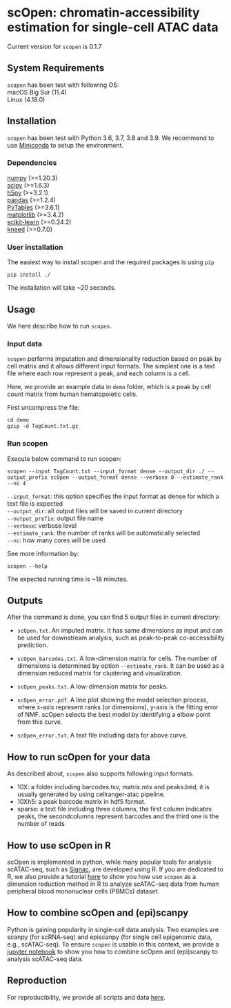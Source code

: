 # scOpen: chromatin-accessibility estimation for single-cell ATAC data
Current version for `scopen` is 0.1.7

## System Requirements
`scopen` has been test with following OS:  
macOS Big Sur (11.4)  
Linux (4.18.0)

## Installation
`scopen` has been test with Python 3.6, 3.7, 3.8 and 3.9.
We recommend to use [Miniconda](https://docs.conda.io/en/latest/miniconda.html) to setup
the environment.

### Dependencies
[numpy](https://numpy.org/) (>=1.20.3)  
[scipy](https://www.scipy.org/) (>=1.6.3)  
[h5py](https://www.h5py.org/) (>=3.2.1)  
[pandas](https://pandas.pydata.org/) (>=1.2.4)  
[PyTables](http://www.pytables.org/) (>=3.6.1)  
[matplotlib](https://matplotlib.org/) (>=3.4.2)   
[scikit-learn](https://scikit-learn.org/stable/) (>=0.24.2)     
[kneed](https://github.com/arvkevi/kneed) (>=0.7.0)

### User installation
The easiest way to install scopen and the required packages is using `pip`
```commandline
pip install ./
```

The installation will take ~20 seconds.

## Usage
We here describe how to run `scopen`.

### Input data
`scopen` performs imputation and dimensionality reduction based on peak by 
cell matrix and it allows different input formats. The simplest one is a 
text file where each row represent a peak, and
each column is a cell. 

Here, we provide an example data in `demo` folder, which is a
peak by cell count matrix from human hematopoietic cells. 

First uncompress the file:
```commandline
cd demo
gzip -d TagCount.txt.gz
```

### Run scopen
Execute below command to run scopen:
```commandline
scopen --input TagCount.txt --input_format dense --output_dir ./ --output_prefix scOpen --output_format dense --verbose 0 --estimate_rank --nc 4
```
`--input_format`: this option specifies the input format as dense for which
a text file is expected    
`--output_dir`: all output files will be saved in current directory  
`--output_prefix`: output file name  
`--verbose`: verbose level  
`--estimate_rank`: the number of ranks will be automatically selected  
`--nc`: how many cores will be used

See more information by:
```commandline
scopen --help
```

The expected running time is ~18 minutes.

## Outputs
After the command is done, you can find 5 output files in current directory:
* `scOpen.txt`. An imputed matrix. It has same dimensions as input and can be 
used for downstream analysis, such as peak-to-peak co-accessibility prediction.

* `scOpen_barcodes.txt`. A low-dimension matrix for cells. The number of dimensions is determined by option `--estimate_rank`. 
It can be used as a dimension reduced  matrix for clustering and visualization.

* `scOpen_peaks.txt`. A low-dimension matrix for peaks.

* `scOpen_error.pdf`. A line plot showing the model selection process, where x-axis represent ranks (or dimensions), 
y-axis is the fitting error of NMF. scOpen selects the best model by identifying a elbow point from this curve.

* `scOpen_error.txt`. A text file including data for above curve.

## How to run scOpen for your data
As described about, `scopen` also supports following input formats.
* 10X: a folder including barcodes.tsv, matrix.mtx and peaks.bed, 
it is usually generated by using cellranger-atac pipeline.
* 10Xh5: a peak barcode matrix in hdf5 format. 
* sparse: a text file including three columns,
the first column indicates peaks, the secondcolumns
represent barcodes and the third one is the number of reads

## How to use scOpen in R
scOpen is implemented in python, while many popular tools for analysis scATAC-seq, such as 
[Signac](https://satijalab.org/signac/), are developed using R.
If you are dedicated to R, we also provide a tutorial 
[here](https://github.com/CostaLab/scopen/blob/master/vignettes/signac_pbmc.Rmd) to 
show you how use `scopen` as a dimension reduction method in R to analyze scATAC-seq data 
from human peripheral blood mononuclear cells (PBMCs) dataset.

## How to combine scOpen and (epi)scanpy
Python is gaining popularity in single-cell data analysis. 
Two examples are scanpy (for scRNA-seq) and episcanpy (for single cell epigenomic data, e.g., scATAC-seq).
To ensure `scopen` is usable in this context, we provide a [jupyter notebook](https://github.com/CostaLab/scopen/blob/master/vignettes/epiScanpy.ipynb) to
show you how to combine scOpen and (epi)scanpy to analysis scATAC-seq data.

## Reproduction
For reproducibility, we provide all scripts and data [here](https://github.com/CostaLab/scopen-reproducibility).